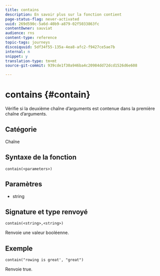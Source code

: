 ```yaml
---
title: contains
description: En savoir plus sur la fonction contient
page-status-flag: never-activated
uuid: 269d590c-5a6d-40b9-a879-02f5033863fc
contentOwner: sauviat
audience: rns
content-type: reference
topic-tags: journeys
discoiquuid: 5df34f55-135a-4ea8-afc2-f9427ce5ae7b
internal: n
snippet: y
translation-type: tm+mt
source-git-commit: 939cde1f30a946ba4c20984dd72dcd1526d6e608

---
```



# contains {#contain}

Vérifie si la deuxième chaîne d’arguments est contenue dans la première chaîne d’arguments.

## Catégorie

Chaîne

## Syntaxe de la fonction

`contain(<parameters>)`

## Paramètres

* string

## Signature et type renvoyé

`contain(<string>,<string>)`

Renvoie une valeur booléenne.

## Exemple 

`contain("rowing is great', "great")`

Renvoie true.
